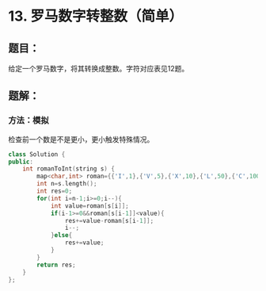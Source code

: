 # 13. 罗马数字转整数（简单）
## 题目：
给定一个罗马数字，将其转换成整数。字符对应表见12题。
## 题解：
### 方法：模拟
检查前一个数是不是更小，更小触发特殊情况。
```c++
class Solution {
public:
    int romanToInt(string s) {
        map<char,int> roman={{'I',1},{'V',5},{'X',10},{'L',50},{'C',100},{'D',500},{'M',1000}};
        int n=s.length();
        int res=0;
        for(int i=n-1;i>=0;i--){
            int value=roman[s[i]];
            if(i-1>=0&&roman[s[i-1]]<value){
                res+=value-roman[s[i-1]];
                i--;
            }else{
                res+=value;
            }
        }
        return res;
    }
};
```